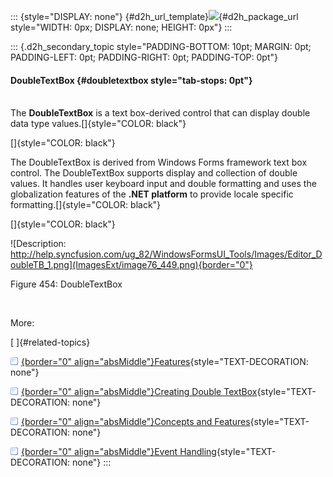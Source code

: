 ::: {style="DISPLAY: none"}
[](ms-xhelp:///?Id=d2h_url_template){#d2h_url_template}![](!package_url!){#d2h_package_url style="WIDTH: 0px; DISPLAY: none; HEIGHT: 0px"}
:::

::: {.d2h_secondary_topic style="PADDING-BOTTOM: 10pt; MARGIN: 0pt; PADDING-LEFT: 0pt; PADDING-RIGHT: 0pt; PADDING-TOP: 0pt"}
#### DoubleTextBox {#doubletextbox style="tab-stops: 0pt"}

\
The **DoubleTextBox** is a text box-derived control that can display double data type values.[]{style="COLOR: black"}

[]{style="COLOR: black"} 

The DoubleTextBox is derived from Windows Forms framework text box control. The DoubleTextBox supports display and collection of double values. It handles user keyboard input and double formatting and uses the globalization features of the **.NET platform** to provide locale specific formatting.[]{style="COLOR: black"}

[]{style="COLOR: black"} 

![Description: http://help.syncfusion.com/ug_82/WindowsFormsUI_Tools/Images/Editor_DoubleTB_1.png](ImagesExt/image76_449.png){border="0"}

Figure 454: DoubleTextBox

 

More:

[ ]{#related-topics}

[![](button.gif){border="0" align="absMiddle"}Features](ms-xhelp:///?Id=9b35fd4e-6b7a-44bb-8d49-27caeb0ced90){style="TEXT-DECORATION: none"}

[![](button.gif){border="0" align="absMiddle"}Creating Double TextBox](ms-xhelp:///?Id=2b2f407f-6d93-49ec-9d30-c18a27c5536f){style="TEXT-DECORATION: none"}

[![](button.gif){border="0" align="absMiddle"}Concepts and Features](ms-xhelp:///?Id=8760a005-b8e7-4951-8298-d2685c3c79d6){style="TEXT-DECORATION: none"}

[![](button.gif){border="0" align="absMiddle"}Event Handling](ms-xhelp:///?Id=050f3714-51cd-4a06-8f81-f48a1f9d69d6){style="TEXT-DECORATION: none"}
:::
